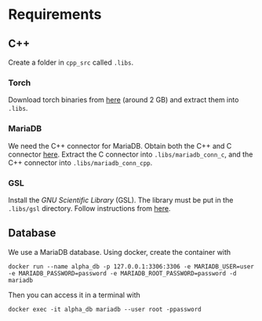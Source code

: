 

# Requirements

## C++
Create a folder in `cpp_src` called `.libs`. 

### Torch 
Download torch binaries from [here](https://pytorch.org/) (around 2 GB) and extract them into `.libs`.

### MariaDB
We need the C++ connector for MariaDB. Obtain both the C++ and C connector [here](https://mariadb.com/downloads/connectors/connectors-data-access/cpp-connector/). Extract the C connector into `.libs/mariadb_conn_c`, and the C++ connector into `.libs/mariadb_conn_cpp`.

### GSL
Install the *GNU Scientific Library* (GSL). The library must be put in the `.libs/gsl` directory. Follow instructions from [here](https://coral.ise.lehigh.edu/jild13/2016/07/11/hello/).


## Database
We use a MariaDB database. Using docker, create the container with

```
docker run --name alpha_db -p 127.0.0.1:3306:3306 -e MARIADB_USER=user  -e MARIADB_PASSWORD=password -e MARIADB_ROOT_PASSWORD=password -d mariadb 
```

Then you can access it in a terminal with
``` 
docker exec -it alpha_db mariadb --user root -ppassword
```

